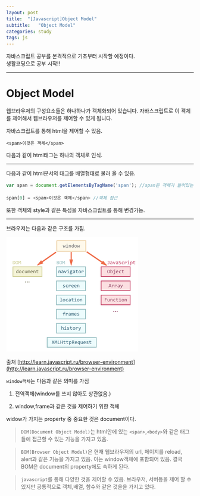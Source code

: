 ```yaml
---
layout: post
title:  "[Javascript]Object Model"
subtitle:   "Object Model"
categories: study
tags: js
---
```


자바스크립트 공부를 본격적으로 기초부터 시작할 예정이다.  
생활코딩으로 공부 시작!!


---

# Object Model

웹브라우저의 구성요소들은 하나하나가 객체화되어 있습니다. 자바스크립트로 이 객체를 제어해서 웹브라우저를 제어할 수 있게 됩니다.


자바스크립트를 통해 html을 제어할 수 있음.


```
<span>이것은 객체</span>
```

다음과 같이 html태그는 하나의 객체로 인식.

---

다음과 같이 html문서의 태그를 배열형태로 불러 올 수 있음.

```javascript
var span = document.getElementsByTagName('span'); //span은 객체가 들어있는 배열

span[0] = <span>이것은 객체</span> //객체 접근
```

또한 객체의 style과 같은 특성을 자바스크립트를 통해 변경가능.

---

브라우저는 다음과 같은 구조를 가짐.

![](/assets/img/posts/2019-07-13-20-52-19.png)

출처 [http://learn.javascript.ru/browser-environment](http://learn.javascript.ru/browser-environment)

`window객체`는 다음과 같은 의미를 가짐

1. 전역객체(window를 쓰지 않아도 상관없음.)

2. window,frame과 같은 것을 제어하기 위한 객체

widow가 가지는 property 중 중요한 것은 document이다.

>`DOM(Document Object Model)`는 html안에 있는 `<span>`,`<body>`와 같은 태그들에 접근할 수 있는 기능을 가지고 있음.

>`BOM(Browser Object Model)`은 현재 웹브라우저의 url, 페이지를 reload, alert과 같은 기능을 가지고 있음. 이는 window객체에 포함되어 있음. 결국 BOM은 document의 property에도 속하게 된다.

>`javascript`를 통해 다양한 것을 제어할 수 있음. 브라우저, 서버등을 제어 할 수 있지만 공통적으로 객체,배열, 함수와 같은 것을을 가지고 있다.


